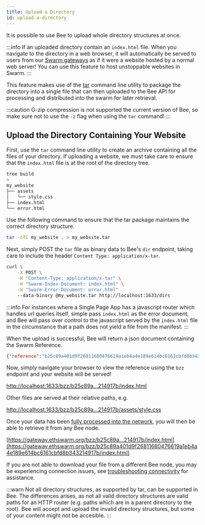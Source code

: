 ```yaml
---
title: Upload a Directory
id: upload-a-directory
---
```


It is possible to use Bee to upload whole directory structures at once. 

:::info
If an uploaded directory contain an `index.html` file. When you navigate to the directory in a web browser, it will automatically be served to users from our [Swarm gateways](https://gateway.ethswarm.org) as if it were a website hosted by a normal web server! You can use this feature to host unstoppable websites in Swarm.
:::

This feature makes use of the [tar](https://www.gnu.org/software/tar/) command line utility to package the directory into a single file that can then uploaded to the Bee API for processing and distributed into the swarm for later retrieval.

:::caution
G-zip compression is not supported the current version of Bee, so make sure not to use the `-z` flag when using the `tar` command!
:::

## Upload the Directory Containing Your Website
First, use the `tar` command line utility to create an archive containing all the files of your directory. If uploading a website, we must take care to ensure that the `index.html` file is at the root of the directory tree.

```sh
tree build
> 
my_website
├── assets
│   └── style.css
├── index.html
└── error.html
```

Use the following command to ensure that the tar package maintains the correct directory structure.

```sh
tar -cfC my_website . > my_website.tar
```

Next, simply POST the `tar` file as binary data to Bee's `dir` endpoint, taking care to include the header `Content Type: application/x-tar`.

```sh
curl \
	-X POST \
	-H "Content-Type: application/x-tar" \
	-H "Swarm-Index-Document: index.html" \
	-H "Swarm-Error-Document: error.html" 
	--data-binary @my_website.tar http://localhost:1633/dirs
```

:::info
For instances where a Single Page App has a javascript router which handles url queries itself, simple pass `index.html` as the error document, and Bee will pass over control to the javascript served by the `index.html` file in the circumstance that a path does not yield a file from the manifest. 
:::

When the upload is successful, Bee will return a json document containing the Swarm Reference.

```json
{"reference":"b25c89a401d9f26811680476619a1eb4a4e189e614bc6161cbfd8b343214917b"}
```

Now, simply navigate your browser to view the reference using the `bzz` endpoint and your website will be served!

[http://localhost:1633/bzz/b25c89a...214917b/index.html](http://localhost:1633/bzz/b25c89a401d9f26811680476619a1eb4a4e189e614bc6161cbfd8b343214917b/index.html) 

Other files are served at their relative paths, e.g.

[http://localhost:1633/bzz/b25c89a...214917b/assets/style.css](http://localhost:1633/bzz/b25c89a401d9f26811680476619a1eb4a4e189e614bc6161cbfd8b343214917b/assets/style.css) 

Once your data has been [fully processed into the network](/docs/advanced/tags), you will then be able to retrieve it from any Bee node.

[https://gateway.ethswarm.org/bzz/b25c89a...214917b/index.html](https://gateway.ethswarm.org/bzz/b25c89a401d9f26811680476619a1eb4a4e189e614bc6161cbfd8b343214917b/index.html)

If you are not able to download your file from a different Bee node, you may be experiencing connection issues, see [troubleshooting connectivity](/docs/installation/connectivity) for assistance.

:::warn
Not all directory structures, as supported by tar, can be supported in Bee. The differences arises, as not all valid directory structures are valid paths for an HTTP router (e.g. paths which are in a parent directory to the root). Bee will accept and upload the invalid directory structures, but some of your content might not be accesible.
:::
